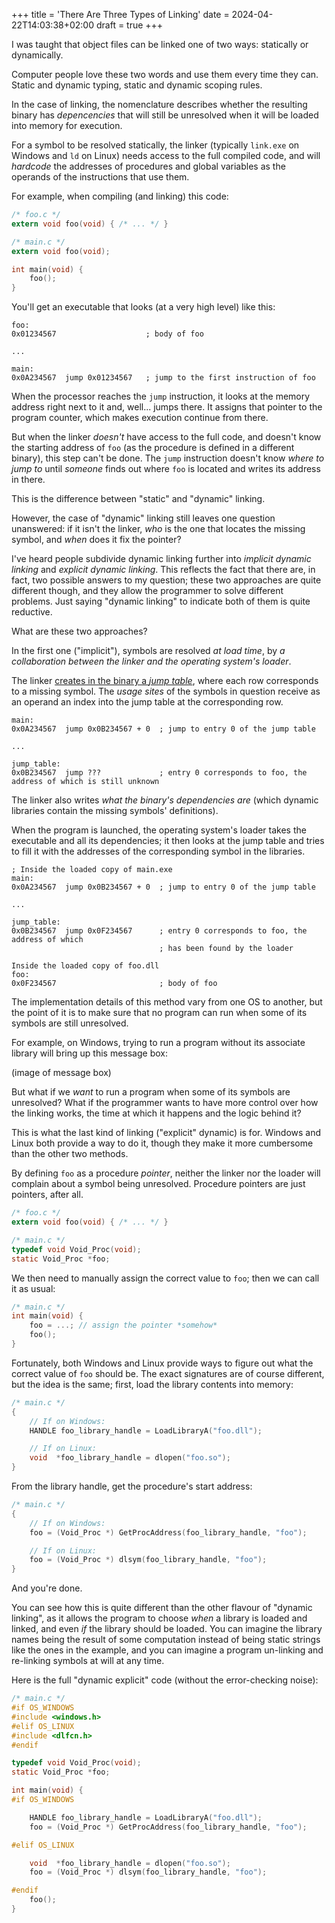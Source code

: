 +++
title = 'There Are Three Types of Linking'
date = 2024-04-22T14:03:38+02:00
draft = true
+++

I was taught that object files can be linked one of two ways: statically or dynamically.

Computer people love these two words and use them every time they can. Static and dynamic typing, static and dynamic scoping rules.

In the case of linking, the nomenclature describes whether the resulting binary has _depencencies_ that will still be unresolved when it will be loaded into memory for execution.

For a symbol to be resolved statically, the linker (typically `link.exe` on Windows and `ld` on Linux) needs access to the full compiled code, and will _hardcode_ the addresses of procedures and global variables as the operands of the instructions that use them.

For example, when compiling (and linking) this code:

```C
/* foo.c */
extern void foo(void) { /* ... */ }
```
```C
/* main.c */
extern void foo(void);

int main(void) {
    foo();
}
```

You'll get an executable that looks (at a very high level) like this:

```
foo:
0x01234567                    ; body of foo

...

main:
0x0A234567  jump 0x01234567   ; jump to the first instruction of foo
```

When the processor reaches the `jump` instruction, it looks at the memory address right next to it and, well... jumps there. It assigns that pointer to the program counter, which makes execution continue from there.

But when the linker _doesn't_ have access to the full code, and doesn't know the starting address of `foo` (as the procedure is defined in a different binary), this step can't be done. The `jump` instruction doesn't know _where to jump to_ until _someone_ finds out where `foo` is located and writes its address in there.

This is the difference between "static" and "dynamic" linking.

However, the case of "dynamic" linking still leaves one question unanswered: if it isn't the linker, _who_ is the one that locates the missing symbol, and _when_ does it fix the pointer?

I've heard people subdivide dynamic linking further into _implicit dynamic linking_ and _explicit dynamic linking_. This reflects the fact that there are, in fact, two possible answers to my question; these two approaches are quite different though, and they allow the programmer to solve different problems. Just saying "dynamic linking" to indicate both of them is quite reductive.

What are these two approaches?

In the first one ("implicit"), symbols are resolved _at load time_, by _a collaboration between the linker and the operating system's loader_.

The linker [creates in the binary a _jump table_](https://web.stanford.edu/~ouster/cgi-bin/cs140-winter13/lecture.php?topic=linkers), where each row corresponds to a missing symbol. The _usage sites_ of the symbols in question receive as an operand an index into the jump table at the corresponding row.

```
main:
0x0A234567  jump 0x0B234567 + 0  ; jump to entry 0 of the jump table

...

jump_table:
0x0B234567  jump ???             ; entry 0 corresponds to foo, the address of which is still unknown
```

The linker also writes _what the binary's dependencies are_ (which dynamic libraries contain the missing symbols' definitions).

When the program is launched, the operating system's loader takes the executable and all its dependencies; it then looks at the jump table and tries to fill it with the addresses of the corresponding symbol in the libraries.

```
; Inside the loaded copy of main.exe
main:
0x0A234567  jump 0x0B234567 + 0  ; jump to entry 0 of the jump table

...

jump_table:
0x0B234567  jump 0x0F234567      ; entry 0 corresponds to foo, the address of which
                                 ; has been found by the loader
```
```
Inside the loaded copy of foo.dll
foo:
0x0F234567                       ; body of foo
```

The implementation details of this method vary from one OS to another, but the point of it is to make sure that no program can run when some of its symbols are still unresolved.

For example, on Windows, trying to run a program without its associate library will bring up this message box:

(image of message box)

But what if we _want_ to run a program when some of its symbols are unresolved? What if the programmer wants to have more control over how the linking works, the time at which it happens and the logic behind it?

This is what the last kind of linking ("explicit" dynamic) is for. Windows and Linux both provide a way to do it, though they make it more cumbersome than the other two methods.

By defining `foo` as a procedure _pointer_, neither the linker nor the loader will complain about a symbol being unresolved. Procedure pointers are just pointers, after all.

```C
/* foo.c */
extern void foo(void) { /* ... */ }
```
```C
/* main.c */
typedef void Void_Proc(void);
static Void_Proc *foo;
```

We then need to manually assign the correct value to `foo`; then we can call it as usual:

```C
/* main.c */
int main(void) {
    foo = ...; // assign the pointer *somehow*
    foo();
}
```

Fortunately, both Windows and Linux provide ways to figure out what the correct value of `foo` should be. The exact signatures are of course different, but the idea is the same; first, load the library contents into memory:

```C
/* main.c */
{
    // If on Windows:
    HANDLE foo_library_handle = LoadLibraryA("foo.dll");

    // If on Linux:
    void  *foo_library_handle = dlopen("foo.so");
}
```

From the library handle, get the procedure's start address:

```C
/* main.c */
{
    // If on Windows:
    foo = (Void_Proc *) GetProcAddress(foo_library_handle, "foo");

    // If on Linux:
    foo = (Void_Proc *) dlsym(foo_library_handle, "foo");
}
```

And you're done.

You can see how this is quite different than the other flavour of "dynamic linking", as it allows the program to choose _when_ a library is loaded and linked, and even _if_ the library should be loaded. You can imagine the library names being the result of some computation instead of being static strings like the ones in the example, and you can imagine a program un-linking and re-linking symbols at will at any time.

Here is the full "dynamic explicit" code (without the error-checking noise):

```C
/* main.c */
#if OS_WINDOWS
#include <windows.h>
#elif OS_LINUX
#include <dlfcn.h>
#endif

typedef void Void_Proc(void);
static Void_Proc *foo;

int main(void) {
#if OS_WINDOWS

    HANDLE foo_library_handle = LoadLibraryA("foo.dll");
    foo = (Void_Proc *) GetProcAddress(foo_library_handle, "foo");

#elif OS_LINUX

    void  *foo_library_handle = dlopen("foo.so");
    foo = (Void_Proc *) dlsym(foo_library_handle, "foo");

#endif
    foo();
}
```
